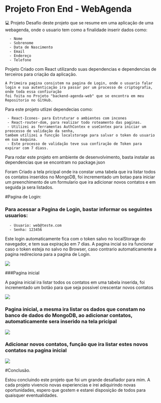 # Projeto Fron End - WebAgenda

💻 Projeto Desafio deste projeto que se resume em uma aplicação de uma webagenda, onde o usuario tem como a finalidade inserir dados como:

```
  - Nome
  - Sobrenome
  - Data de Nascimento
  - Email
  - Endereço
  - Telefone
 ```
 
 Projeto Criado com React utilizando suas dependencias e dependencias de terceiros para criação da aplicação.
 ```
 A Primeira pagina consistem na pagina de Login, onde o usuario falar login e sua autenticação ira passar por um processo de criptografia, onde toda essa confiuração
 foi foita no Projeto "backend-agenda-web" que se encontra em meu Repositorio no GitHub.
 ```
 Para este projeto utlizei dependecias como:
 ```
  - React-Icones- para Estruturar o ambientes com incones
  - React-router-dom, para realizar todo roteamento das paginas.
  - Utilizei as ferramentas AuthContex e useContex para iniciar um preocesso de validação da senha,
tambem utilizei a funcção localstorage para salvar o token do usuario em sua maquina.
  - Este processo de validação teve sua confiração de Token para expirar com 7 diass.
```

Para rodar este projeto em ambiente de desenvolvimento, basta instalar as dependencias que se encontram no package.json

Foram Criado a tela pricipal onde ira constar uma tabela que ira listar todos os contatos inseridos no MongoDB,
foi incrementado um botao para iniciar um preenchimento de um formulario que ira adicionar novos contatos e em seguida ja sera listados.

#Pagina de Login:

### Para acessar a Pagina de Login, bastar informar os seguintes usuarios:
```
  - Usuario: web@teste.com
  - Senha: 123456
 ```

Este login automaticamente fica com o token salvo no localStorage do navegador, e tem sua expiração em 7 dias.
A pagina incial so ira funcionar caso o token esteja no salvo no Browser, caso contrario automaticamente a pagina redireciona para a pagina de Login.

 <img src="https://uploaddeimagens.com.br/images/003/910/013/full/05.png?1655809266">
 
 ###Pagina inicial
 
 A pagina inicial ira listar todos os contatos em uma tabela inserida, foi incrementado um botão para que seja possivel crescentar novos contatos
 
 <img src="https://uploaddeimagens.com.br/images/003/910/014/original/06.png?1655809365">

### Pagina inicial, a mesma ira listar os dados que constam no banco de dados do MongoDB, ao adicionar contatos, automaticamente sera inserido na tela pricipal

 <img src="https://uploaddeimagens.com.br/images/003/910/015/full/07.png?1655809477">
 
 ### Adicionar novos contatos, função que ira listar estes novos contatos na pagina inicial
 
  <img src="https://uploaddeimagens.com.br/images/003/910/015/full/07.png?1655809477">
  
  
  #Conclusão.
  
  Estou concluindo este projeto que foi um grande desafiador para mim. A cada projeto vivencio novas experiencias e irei adiquirindo novas oportunidades, espero que gostem e estarei disposição de todos para quaisquer eventualidades.



